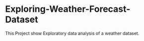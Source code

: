 # Exploring-Weather-Forecast-Dataset
This Project  show Exploratory data analysis of a weather dataset.
